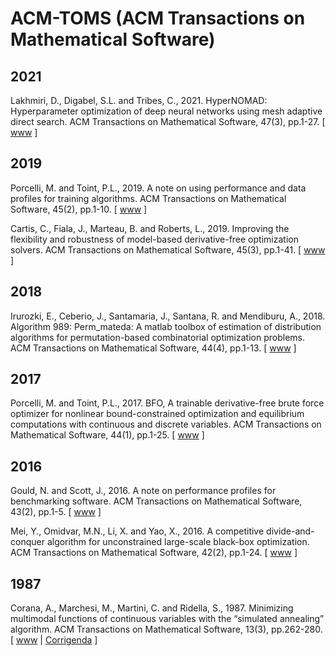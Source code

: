 # ACM-TOMS (ACM Transactions on Mathematical Software)

## 2021

Lakhmiri, D., Digabel, S.L. and Tribes, C., 2021. HyperNOMAD: Hyperparameter optimization of deep neural networks using mesh adaptive direct search. ACM Transactions on Mathematical Software, 47(3), pp.1-27. [ [www](https://dl.acm.org/doi/abs/10.1145/3450975) ]

## 2019

Porcelli, M. and Toint, P.L., 2019. A note on using performance and data profiles for training algorithms. ACM Transactions on Mathematical Software, 45(2), pp.1-10. [ [www](https://dl.acm.org/doi/10.1145/3310362) ]

Cartis, C., Fiala, J., Marteau, B. and Roberts, L., 2019. Improving the flexibility and robustness of model-based derivative-free optimization solvers. ACM Transactions on Mathematical Software, 45(3), pp.1-41. [ [www](https://dl.acm.org/doi/abs/10.1145/3338517) ]

## 2018

Irurozki, E., Ceberio, J., Santamaria, J., Santana, R. and Mendiburu, A., 2018. Algorithm 989: Perm_mateda: A matlab toolbox of estimation of distribution algorithms for permutation-based combinatorial optimization problems. ACM Transactions on Mathematical Software, 44(4), pp.1-13. [ [www](https://dl.acm.org/doi/10.1145/3206429) ]

## 2017

Porcelli, M. and Toint, P.L., 2017. BFO, A trainable derivative-free brute force optimizer for nonlinear bound-constrained optimization and equilibrium computations with continuous and discrete variables. ACM Transactions on Mathematical Software, 44(1), pp.1-25. [ [www](https://dl.acm.org/doi/abs/10.1145/3085592) ]

## 2016

Gould, N. and Scott, J., 2016. A note on performance profiles for benchmarking software. ACM Transactions on Mathematical Software, 43(2), pp.1-5. [ [www](https://dl.acm.org/doi/10.1145/2950048) ]

Mei, Y., Omidvar, M.N., Li, X. and Yao, X., 2016. A competitive divide-and-conquer algorithm for unconstrained large-scale black-box optimization. ACM Transactions on Mathematical Software, 42(2), pp.1-24. [ [www](https://dl.acm.org/doi/10.1145/2791291) ]

## 1987

Corana, A., Marchesi, M., Martini, C. and Ridella, S., 1987. Minimizing multimodal functions of continuous variables with the “simulated annealing” algorithm. ACM Transactions on Mathematical Software, 13(3), pp.262-280. [ [www](https://dl.acm.org/doi/abs/10.1145/29380.29864) | [Corrigenda](https://dl.acm.org/doi/10.1145/66888.356281) ]
